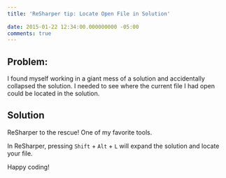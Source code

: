```yaml
---
title: 'ReSharper tip: Locate Open File in Solution'
 
date: 2015-01-22 12:34:00.000000000 -05:00
comments: true
---
```

## Problem:

I found myself working in a giant mess of a solution and accidentally collapsed the solution. I needed to see where the current file I had open could be located in the solution.

## Solution

ReSharper to the rescue! One of my favorite tools.

In ReSharper, pressing `Shift` + `Alt` + `L` will expand the solution and locate your file.

Happy coding!